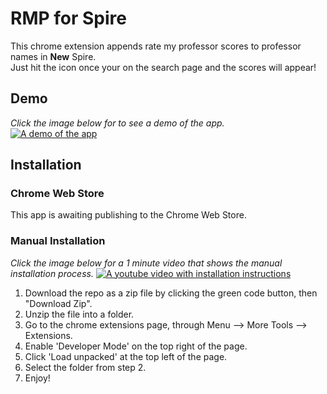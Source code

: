 # RMP for Spire

This chrome extension appends rate my professor scores to professor names in **New** Spire.  
Just hit the icon once your on the search page and the scores will appear!

## Demo

_Click the image below for to see a demo of the app._  
[![A demo of the app](https://img.youtube.com/vi/mkofrulGnyc/0.jpg)](https://www.youtube.com/watch?v=mkofrulGnyc)

## Installation

### Chrome Web Store
This app is awaiting publishing to the Chrome Web Store.

### Manual Installation
_Click the image below for a 1 minute video that shows the manual installation process._
[![A youtube video with installation instructions](https://img.youtube.com/vi/TmPhPxo_RtY/0.jpg)](https://www.youtube.com/watch?v=TmPhPxo_RtY)

1. Download the repo as a zip file by clicking the green code button, then "Download Zip".
2. Unzip the file into a folder.
3. Go to the chrome extensions page, through Menu --> More Tools --> Extensions.
4. Enable 'Developer Mode' on the top right of the page.
5. Click 'Load unpacked' at the top left of the page.
6. Select the folder from step 2.
7. Enjoy!